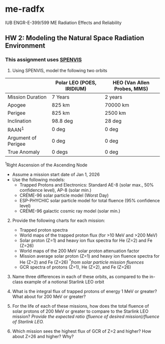 # me-radfx
IUB ENGR-E-399/599 ME Radiation Effects and Reliability
##  HW 2: Modeling the Natural Space Radiation Environment
### This assignment uses [SPENVIS](https://www.spenvis.oma.be)
1. Using SPENVIS, model the following two orbits

||Polar LEO (POES, IRIDIUM)|HEO (Van Allen Probes, MMS)|
|--|--|--|
|Mission Duration|7 Years|2 years|
|Apogee|825 km|70000 km|
|Perigee|825 km|2500 km|
|Inclination|98.8 deg|28 deg|
|RAAN<sup>1</sup>|0 deg|0 deg|
|Argument of Perigee|0 deg|0 deg|
|True Anomaly|0 degs|0 deg|

<sup>1</sup>Right Ascension of the Ascending Node


* Assume a mission start date of Jan 1, 2026
* Use the following models:
	- Trapped Protons and Electronics: Standard AE-8 (solar max., 50% confidence level), AP-8 (solar min.)
	- CRÉME-96 solar particle model (Worst Day)
	- ESP-PHYCHIC solar particle model for total fluence (95% confidence level)
	- CRÉME-96 galactic cosmic ray model (solar min.)

2. Provide the following charts for each mission:
	* Trapped proton spectra
	* World maps of the trapped proton flux (for >10 MeV and >200 MeV)
	* Solar proton (Z=1) and heavy ion flux spectra for He (Z=2) and Fe (Z=26)
	* World maps of the 200 MeV solar proton attenuation factor
	* Mission average solar proton (Z=1) and heavy ion fluence spectra for He (Z=2) and Fe (Z=26) <sup>*</sup>_from solar particle mission fluences_
	* GCR spectra of protons (Z=1), He (Z=2), and Fe (Z=26)

3. Name three differences in each of these orbits, as compared to the in-class example of a notional Starlink LEO orbit
4. What is the integral flux of trapped protons of energy 1 MeV or greater?  What about for 200 MeV or greater?  
5. For the life of each of these missions, how does the total fluence of solar protons of 200 MeV or greater to compare to the Starlink LEO mission?  _Provide the expected ratio (fluence of desired mission)/fluence of Starlink LEO._
6. Which mission sees the highest flux of GCR of Z=2 and higher?  How about Z=26 and higher? Why?
